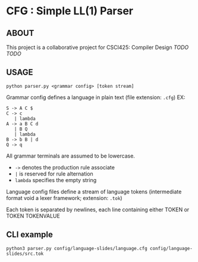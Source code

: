 # CFG : Simple LL(1) Parser

## ABOUT
This project is a collaborative project for CSCI425: Compiler Design *TODO TODO*  

## USAGE

`python parser.py <grammar config> [token stream]`  

Grammar config defines a language in plain text (file extension: `.cfg`) EX:  

```
S -> A C $
C -> c
   | lambda
A -> a B C d
   | B Q
   | lambda
B -> b B | d
Q -> q
```

All grammar terminals are assumed to be lowercase.
- `->` denotes the production rule associate
- `|` is reserved for rule alternation
- `lambda` specifies the empty string  

  
Language config files define a stream of language tokens (intermediate format void a lexer framework; extension: `.tok`) 

Each token is separated by newlines, each line containing either TOKEN or TOKEN TOKENVALUE  

## CLI example 

```
python3 parser.py config/language-slides/language.cfg config/language-slides/src.tok
```
